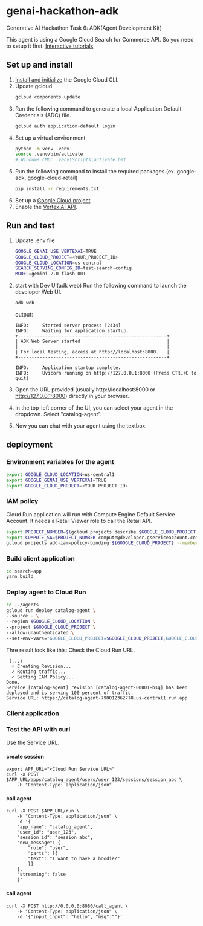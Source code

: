 # genai-hackathon-adk
Generative AI Hackathon Task 6: ADK(Agent Development Kit)

This agent is using a Google Cloud Search for Commerce API. So you need to setup it first. [Interactive tutorials](https://cloud.google.com/retail/docs/retail-api-tutorials)

## Set up and install 

1. [Install and initialize](https://cloud.google.com/sdk/docs/install) the Google Cloud CLI.
1. Update gcloud 
    ```bash
    gcloud components update
    ```
1. Run the following command to generate a local Application Default Credentials (ADC) file. 
    ```bash
    gcloud auth application-default login
    ```
1. Set up a virtual environment
    ```bash
    python -m venv .venv
    source .venv/bin/activate
    # Windows CMD: .venv\Scripts\activate.bat
    ```
1. Run the following command to install the required packages.(ex. google-adk, google-cloud-retail)
    ```bash
    pip install -r requirements.txt
    ```
1. Set up a [Google Cloud project](https://cloud.google.com/vertex-ai/generative-ai/docs/start/quickstarts/quickstart-multimodal#setup-gcp)
1. Enable the [Vertex AI API](https://console.cloud.google.com/flows/enableapi?apiid=aiplatform.googleapis.com).

## Run and test 

1. Update .env file
    ```bash
    GOOGLE_GENAI_USE_VERTEXAI=TRUE
    GOOGLE_CLOUD_PROJECT=<YOUR_PROJECT_ID>
    GOOGLE_CLOUD_LOCATION=us-central
    SEARCH_SERVING_CONFIG_ID=test-search-config
    MODEL=gemini-2.0-flash-001
    ```
1. start with Dev UI(adk web)
    Run the following command to launch the developer Web UI.
    ```bash
    adk web
    ```
    output: 
    ```
    INFO:     Started server process [2434]
    INFO:     Waiting for application startup.
    +-------------------------------------------------------+
    | ADK Web Server started                                |
    |                                                       |
    | For local testing, access at http://localhost:8000.   |
    +-------------------------------------------------------+

    INFO:     Application startup complete.
    INFO:     Uvicorn running on http://127.0.0.1:8000 (Press CTRL+C to quit)
    ```

1. Open the URL provided (usually http://localhost:8000 or http://127.0.0.1:8000) directly in your browser.

1. In the top-left corner of the UI, you can select your agent in the dropdown. Select "catalog-agent".

1. Now you can chat with your agent using the textbox. 

## deployment 

### Environment variables for the agent

```bash
export GOOGLE_CLOUD_LOCATION=us-central1
export GOOGLE_GENAI_USE_VERTEXAI=TRUE
export GOOGLE_CLOUD_PROJECT=<YOUR PROJECT ID>
```

### IAM policy

Cloud Run application will run with Compute Engine Default Service Account. It needs a Retail Viewer role to call the Retail API.

```bash
export PROJECT_NUMBER=$(gcloud projects describe $GOOGLE_CLOUD_PROJECT --format="value(projectNumber)")
export COMPUTE_SA=$PROJECT_NUMBER-compute@developer.gserviceaccount.com
gcloud projects add-iam-policy-binding ${GOOGLE_CLOUD_PROJECT} --member serviceAccount:${COMPUTE_SA} --role=roles/retail.viewer
```

### Build client application 

```bash
cd search-app
yarn build
```
### Deploy agent to Cloud Run

```bash
cd ../agents
gcloud run deploy catalog-agent \
--source . \
--region $GOOGLE_CLOUD_LOCATION \
--project $GOOGLE_CLOUD_PROJECT \
--allow-unauthenticated \
--set-env-vars="GOOGLE_CLOUD_PROJECT=$GOOGLE_CLOUD_PROJECT,GOOGLE_CLOUD_LOCATION=$GOOGLE_CLOUD_LOCATION,GOOGLE_GENAI_USE_VERTEXAI=$GOOGLE_GENAI_USE_VERTEXAI"
```

Thre result look like this: 
Check the Cloud Run URL. 
```
 (...)
  ✓ Creating Revision...                                                                                                                                            
  ✓ Routing traffic...                                                                                                                                             
  ✓ Setting IAM Policy...                                                                                                                                                              
Done.                                                                                                                                                                                  
Service [catalog-agent] revision [catalog-agent-00001-bsq] has been deployed and is serving 100 percent of traffic.
Service URL: https://catalog-agent-790012362778.us-central1.run.app
```

### Client application



### Test the API with curl

Use the Service URL. 

#### create session

```
export APP_URL="<Cloud Run Service URL>"
curl -X POST $APP_URL/apps/catalog_agent/users/user_123/sessions/session_abc \
    -H "Content-Type: application/json" 
```

#### call agent
```
curl -X POST $APP_URL/run \
    -H "Content-Type: application/json" \
    -d '{                                                              
    "app_name": "catalog_agent",
    "user_id": "user_123",
    "session_id": "session_abc",
    "new_message": {
        "role": "user",
        "parts": [{
        "text": "I want to have a hoodie?"
        }]
    },
    "streaming": false
    }'
```

#### call agent
```
curl -X POST http://0.0.0.0:8080/call_agent \
    -H "Content-Type: application/json" \
    -d '{"input_input": "hello", "msg":""}'
```